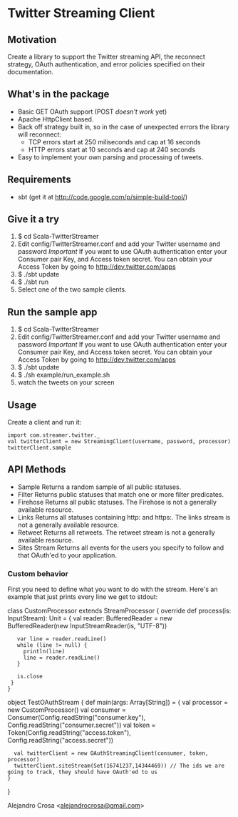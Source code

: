 # Twitter Streaming Client

## Motivation
Create a library to support the Twitter streaming API, the reconnect strategy, OAuth authentication, and error policies specified on their documentation.

## What's in the package

- Basic GET OAuth support (POST *doesn't work* yet)
- Apache HttpClient based.
- Back off strategy built in, so in the case of unexpected errors the library will reconnect:
  - TCP errors start at 250 miliseconds and cap at 16 seconds
  - HTTP errors start at 10 seconds and cap at 240 seconds
- Easy to implement your own parsing and processing of tweets.

## Requirements

- sbt (get it at http://code.google.com/p/simple-build-tool/)

## Give it a try

1. $ cd Scala-TwitterStreamer
2. Edit config/TwitterStreamer.conf and add your Twitter username and password *Important*
   If you want to use OAuth authentication enter your Consumer pair Key, and Access token secret. You can obtain your Access Token by going to http://dev.twitter.com/apps
3. $ ./sbt update
4. $ ./sbt run
5. Select one of the two sample clients.

## Run the sample app
1. $ cd Scala-TwitterStreamer
2. Edit config/TwitterStreamer.conf and add your Twitter username and password *Important*
   If you want to use OAuth authentication enter your Consumer pair Key, and Access token secret. You can obtain your Access Token by going to http://dev.twitter.com/apps
3. $ ./sbt update
4. $ ./sh example/run_example.sh
5. watch the tweets on your screen

## Usage

Create a client and run it:

    import com.streamer.twitter._
    val twitterClient = new StreamingClient(username, password, processor)
    twitterClient.sample

## API Methods
- Sample Returns a random sample of all public statuses.
- Filter Returns public statuses that match one or more filter predicates.
- Firehose Returns all public statuses. The Firehose is not a generally available resource.
- Links Returns all statuses containing http: and https:. The links stream is not a generally available resource.
- Retweet Returns all retweets. The retweet stream is not a generally available resource.
- Sites Stream Returns all events for the users you specify to follow and that OAuth'ed to your application.

### Custom behavior
First you need to define what you want to do with the stream. Here's an example that just prints every line we get to stdout:


   class CustomProcessor extends StreamProcessor {
     override def process(is: InputStream): Unit = {
       val reader: BufferedReader = new BufferedReader(new InputStreamReader(is, "UTF-8"))
       
       var line = reader.readLine()
       while (line != null) {
         println(line)
         line = reader.readLine()
       }
       
       is.close
     }
    }

  object TestOAuthStream {
    def main(args: Array[String]) = {
      val processor = new CustomProcessor()
      val consumer = Consumer(Config.readString("consumer.key"), Config.readString("consumer.secret"))
      val token = Token(Config.readString("access.token"), Config.readString("access.secret"))

      val twitterClient = new OAuthStreamingClient(consumer, token, processor)
      twitterClient.siteStream(Set(16741237,14344469)) // The ids we are going to track, they should have OAuth'ed to us
    }
  }

Alejandro Crosa <<alejandrocrosa@gmail.com>>
